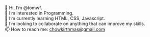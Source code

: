 
👋 Hi, I’m @tomwf.  
👀 I’m interested in Programming.  
🌱 I’m currently learning HTML, CSS, Javascript.  
💞️ I’m looking to collaborate on anything that can improve my skills.  
📫 How to reach me: chowkirthmas@gmail.com  

<!---
tomwf/tomwf is a ✨ special ✨ repository because its `README.md` (this file) appears on your GitHub profile.
You can click the Preview link to take a look at your changes.
--->
